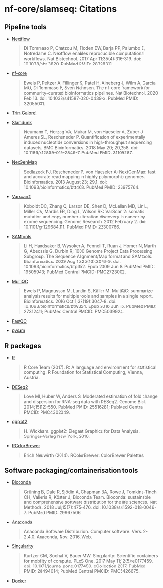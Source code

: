 # nf-core/slamseq: Citations

## Pipeline tools

* [Nextflow](https://www.ncbi.nlm.nih.gov/pubmed/28398311/)
  > Di Tommaso P, Chatzou M, Floden EW, Barja PP, Palumbo E, Notredame C. Nextflow enables reproducible computational workflows. Nat Biotechnol. 2017 Apr 11;35(4):316-319. doi: 10.1038/nbt.3820. PubMed PMID: 28398311.

* [nf-core](https://www.ncbi.nlm.nih.gov/pubmed/28398311/)
  > Ewels P, Peltzer A, Fillinger S, Patel H, Alneberg J, Wilm A, Garcia MU, Di Tommaso P, Sven Nahnsen. The nf-core framework for community-curated bioinformatics pipelines. Nat Biotechnol. 2020 Feb 13. doi: 10.1038/s41587-020-0439-x. PubMed PMID: 32055031.

* [Trim Galore!](https://www.bioinformatics.babraham.ac.uk/projects/trim_galore/)

* [Slamdunk](https://www.ncbi.nlm.nih.gov/pubmed/31109287)
  > Neumann T, Herzog VA, Muhar M, von Haeseler A, Zuber J, Ameres SL, Rescheneder P. Quantification of experimentally induced nucleotide conversions in high-throughput sequencing datasets. BMC Bioinformatics. 2018 May 20; 20,258. doi: 10.1186/s12859-019-2849-7. PubMed PMID: 31109287.

* [NexGenMap](https://www.ncbi.nlm.nih.gov/pubmed/23975764)
  > Sedlazeck FJ, Rescheneder P, von Haeseler A: NextGenMap: fast and accurate read mapping in highly polymorphic genomes. Bioinformatics. 2013 August 23; 29,1. doi: 10.1093/bioinformatics/btt468. PubMed PMID: 23975764.

* [Varscan2](https://www.ncbi.nlm.nih.gov/pubmed/22300766)
  > Koboldt DC, Zhang Q, Larson DE, Shen D, McLellan MD, Lin L, Miller CA, Mardis ER, Ding L, Wilson RK: VarScan 2: somatic mutation and copy number alteration discovery in cancer by exome sequencing. Genome Research. 2012 February 2. doi: 10.1101/gr.129684.111. PubMed PMID: 22300766.

* [SAMtools](https://www.ncbi.nlm.nih.gov/pubmed/19505943/)
  > Li H, Handsaker B, Wysoker A, Fennell T, Ruan J, Homer N, Marth G, Abecasis G, Durbin R; 1000 Genome Project Data Processing Subgroup. The Sequence Alignment/Map format and SAMtools. Bioinformatics. 2009 Aug 15;25(16):2078-9. doi: 10.1093/bioinformatics/btp352. Epub 2009 Jun 8. PubMed PMID: 19505943; PubMed Central PMCID: PMC2723002.

* [MultiQC](https://www.ncbi.nlm.nih.gov/pubmed/27312411/)
  > Ewels P, Magnusson M, Lundin S, Käller M. MultiQC: summarize analysis results for multiple tools and samples in a single report. Bioinformatics. 2016 Oct 1;32(19):3047-8. doi: 10.1093/bioinformatics/btw354. Epub 2016 Jun 16. PubMed PMID: 27312411; PubMed Central PMCID: PMC5039924.

* [FastQC](https://www.bioinformatics.babraham.ac.uk/projects/fastqc/)

* [pysam](https://github.com/pysam-developers/pysam)

## R packages

* [R](https://www.R-project.org/)
  > R Core Team (2017). R: A language and environment for statistical computing. R Foundation for Statistical Computing, Vienna, Austria.

* [DESeq2](https://www.ncbi.nlm.nih.gov/pubmed/25516281/)
  > Love MI, Huber W, Anders S. Moderated estimation of fold change and dispersion for RNA-seq data with DESeq2. Genome Biol. 2014;15(12):550. PubMed PMID: 25516281; PubMed Central PMCID: PMC4302049.

* [ggplot2](https://cran.r-project.org/web/packages/ggplot2/index.html)
  > H. Wickham. ggplot2: Elegant Graphics for Data Analysis. Springer-Verlag New York, 2016.

* [RColorBrewer](https://CRAN.R-project.org/package=RColorBrewer)
  > Erich Neuwirth (2014). RColorBrewer: ColorBrewer Palettes.

## Software packaging/containerisation tools

* [Bioconda](https://www.ncbi.nlm.nih.gov/pubmed/29967506/)
  > Grüning B, Dale R, Sjödin A, Chapman BA, Rowe J, Tomkins-Tinch CH, Valieris R, Köster J; Bioconda Team. Bioconda: sustainable and comprehensive software distribution for the life sciences. Nat Methods. 2018 Jul;15(7):475-476. doi: 10.1038/s41592-018-0046-7. PubMed PMID: 29967506.

* [Anaconda](https://anaconda.com)
  > Anaconda Software Distribution. Computer software. Vers. 2-2.4.0. Anaconda, Nov. 2016. Web.

* [Singularity](https://www.ncbi.nlm.nih.gov/pubmed/28494014/)
  > Kurtzer GM, Sochat V, Bauer MW. Singularity: Scientific containers for mobility of compute. PLoS One. 2017 May 11;12(5):e0177459. doi: 10.1371/journal.pone.0177459. eCollection 2017. PubMed PMID: 28494014; PubMed Central PMCID: PMC5426675.

* [Docker](https://www.docker.com/)
